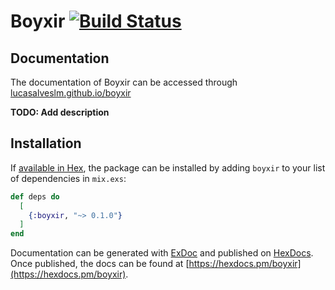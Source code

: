 # Boyxir [![Build Status](https://travis-ci.org/lucasalveslm/boyxir.svg?branch=master)](https://travis-ci.org/lucasalveslm/boyxir)

## Documentation
The documentation of Boyxir can be accessed through [lucasalveslm.github.io/boyxir](https://lucasalveslm.github.io/boyxir/)

**TODO: Add description**

## Installation

If [available in Hex](https://hex.pm/docs/publish), the package can be installed
by adding `boyxir` to your list of dependencies in `mix.exs`:

```elixir
def deps do
  [
    {:boyxir, "~> 0.1.0"}
  ]
end
```

Documentation can be generated with [ExDoc](https://github.com/elixir-lang/ex_doc)
and published on [HexDocs](https://hexdocs.pm). Once published, the docs can
be found at [https://hexdocs.pm/boyxir](https://hexdocs.pm/boyxir).

